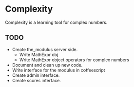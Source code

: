 Complexity
==========

Complexity is a learning tool for complex numbers.

## TODO ##

 * Create the_modulus server side.
    - Write MathExpr obj
    - Write MathExpr object operators for complex numbers
 * Document and clean up new code.
 * Write interface for the modulus in coffeescript
 * Create admin interface.
 * Create scores interface.


